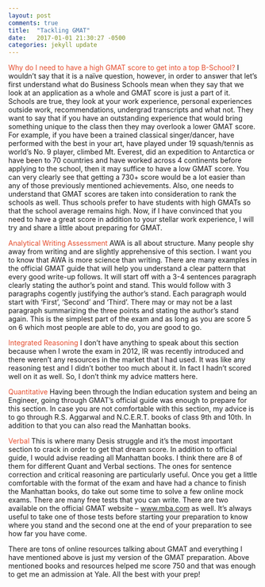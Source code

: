 ```yaml
---
layout: post
comments: true
title:  "Tackling GMAT"
date:   2017-01-01 21:30:27 -0500
categories: jekyll update
---
```

<span style="color:#e54c2d">Why do I need to have a high GMAT score to get into a top B-School? </span>
I wouldn’t say that it is a naïve question, however, in order to answer that let’s first understand what do Business Schools mean when they say that we look at an application as a whole and GMAT score is just a part of it. 
Schools are true, they look at your work experience, personal experiences outside work, recommendations, undergrad transcripts and what not. They want to say that if you have an outstanding experience that would bring something unique to the class then they may overlook a lower GMAT score. For example, if you have been a trained classical singer/dancer, have performed with the best in your art, have played under 19 squash/tennis as world’s No. 9 player, climbed Mt. Everest, did an expedition to Antarctica or have been to 70 countries and have worked across 4 continents before applying to the school, then it may suffice to have a low GMAT score. You can very clearly see that getting a 730+ score would be a lot easier than any of those previously mentioned achievements. Also, one needs to understand that GMAT scores are taken into consideration to rank the schools as well. Thus schools prefer to have students with high GMATs so that the school average remains high. Now, if I have convinced that you need to have a great score in addition to your stellar work experience, I will try and share a little about preparing for GMAT. 

<span style="color:#e54c2d">Analytical Writing Assessment </span>
AWA is all about structure. Many people shy away from writing and are slightly apprehensive of this section. I want you to know that AWA is more science than writing. There are many examples in the official GMAT guide that will help you understand a clear pattern that every good write-up follows. It will start off with a 3-4 sentences paragraph clearly stating the author’s point and stand. This would follow with 3 paragraphs cogently justifying the author’s stand. Each paragraph would start with ‘First’, ‘Second’ and ‘Third’. There may or may not be a last paragraph summarizing the three points and stating the author’s stand again. This is the simplest part of the exam and as long as you are score 5 on 6 which most people are able to do, you are good to go.

<span style="color:#e54c2d">Integrated Reasoning </span>
I don’t have anything to speak about this section because when I wrote the exam in 2012, IR was recently introduced and there weren’t any resources in the market that I had used. It was like any reasoning test and I didn’t bother too much about it. In fact I hadn’t scored well on it as well. So, I don’t think my advice matters here. 

<span style="color:#e54c2d">Quantitative </span>
Having been through the Indian education system and being an Engineer, going through GMAT’s official guide was enough to prepare for this section. In case you are not comfortable with this section, my advice is to go through R.S. Aggarwal and N.C.E.R.T. books of class 9th and 10th. In addition to that you can also read the Manhattan books. 

<span style="color:#e54c2d">Verbal</span>
This is where many Desis struggle and it’s the most important section to crack in order to get that dream score. In addition to official guide, I would advise reading all Manhattan books. I think there are 8 of them for different Quant and Verbal sections. The ones for sentence correction and critical reasoning are particularly useful. Once you get a little comfortable with the format of the exam and have had a chance to finish the Manhattan books, do take out some time to solve a few online mock exams. There are many free tests that you can write. There are two available on the official GMAT website – www.mba.com as well. It’s always useful to take one of those tests before starting your preparation to know where you stand and the second one at the end of your preparation to see how far you have come. 

There are tons of online resources talking about GMAT and everything I have mentioned above is just my version of the GMAT preparation. Above mentioned books and resources helped me score 750 and that was enough to get me an admission at Yale. All the best with your prep!
